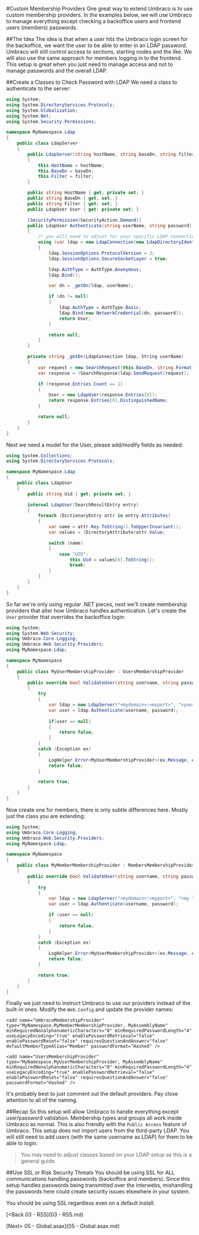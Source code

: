 #Custom Membership Providers
One great way to extend Umbraco is to use custom membership providers.  In the examples below, we will use Umbraco to manage everything except checking a backoffice users and frontend users (members) passwords.

##The Idea
The idea is that when a user hits the Umbraco login screen for the backoffice, we want the user to be able to enter in an LDAP password.  Umbraco will still control access to sections, starting nodes and the like.  We will also use the same approach for members logging in to the frontend.  This setup is great when you just need to manage access and not to manage passwords and the overall LDAP.

##Create a Classes to Check Password with LDAP
We need a class to authenticate to the server:
```c#
using System;
using System.DirectoryServices.Protocols;
using System.Globalization;
using System.Net;
using System.Security.Permissions;

namespace MyNamespace.Ldap
{
    public class LdapServer
    {
        public LdapServer(string hostName, string baseDn, string filter)
        {
            this.HostName = hostName;
            this.BaseDn = baseDn;
            this.Filter = filter;
        }

        public string HostName { get; private set; }
        public string BaseDn { get; set; }
        public string Filter { get; set; }
        public LdapUser User { get; private set; }

        [SecurityPermission(SecurityAction.Demand)]
        public LdapUser Authenticate(string userName, string password)
        {
            /* you will need to adjust for your specific LDAP connection */
            using (var ldap = new LdapConnection(new LdapDirectoryIdentifier(this.HostName)))
            {
                ldap.SessionOptions.ProtocolVersion = 3;
                ldap.SessionOptions.SecureSocketLayer = true;

                ldap.AuthType = AuthType.Anonymous;
                ldap.Bind();

                var dn = _getDn(ldap, userName);

                if (dn != null)
                {
                    ldap.AuthType = AuthType.Basic;
                    ldap.Bind(new NetworkCredential(dn, password));
                    return User;
                }

                return null;
            }
        }

        private string _getDn(LdapConnection ldap, String userName)
        {
            var request = new SearchRequest(this.BaseDn, string.Format(CultureInfo.InvariantCulture, this.Filter, userName), SearchScope.Subtree);
            var response = (SearchResponse)ldap.SendRequest(request);

            if (response.Entries.Count == 1)
            {
                User = new LdapUser(response.Entries[0]);
                return response.Entries[0].DistinguishedName;
            }

            return null;
        }
    }
}
```

Next we need a model for the User, please add/modify fields as needed:
```c#
using System.Collections;
using System.DirectoryServices.Protocols;

namespace MyNamespace.Ldap
{
    public class LdapUser
    {
        public string Uid { get; private set; }

        internal LdapUser(SearchResultEntry entry)
        {
            foreach (DictionaryEntry attr in entry.Attributes)
            {
                var name = attr.Key.ToString().ToUpperInvariant();
                var values = (DirectoryAttribute)attr.Value;

                switch (name)
                {
                    case "UID": 
                        this.Uid = values[0].ToString();
                        break;
                }
            }
        }
    }
}
```
So far we're only using regular .NET pieces, next we'll create membership providers that alter how Umbraco handles authentication.  Let's create the `User` provider that overrides the backoffice login:

```c#
using System;
using System.Web.Security;
using Umbraco.Core.Logging;
using Umbraco.Web.Security.Providers;
using MyNamespace.Ldap;

namespace MyNamespace
{
    public class MyUserMembershipProvider : UsersMembershipProvider
    {
        public override bool ValidateUser(string username, string password)
        {
            try
            {
                var ldap = new LdapServer("<mydomain>:<myport>", "<your ldap search string here>", "uid={0}");
                var user = ldap.Authenticate(username, password);
                
                if(user == null)
                {
                    return false;
                }
            }
            catch (Exception ex)
            {
                LogHelper.Error<MyUserMembershipProvider>(ex.Message, ex);
                return false;
            }

            return true;
        }
    }
}
```

Now create one for members, there is only subtle differences here.  Mostly just the class you are extending:

```c#
using System;
using Umbraco.Core.Logging;
using Umbraco.Web.Security.Providers;
using MyNamespace.Ldap;

namespace MyNamespace
{
    public class MyMemberMembershipProvider : MembersMembershipProvider
    {
        public override bool ValidateUser(string username, string password)
        {
            try
            {
                var ldap = new LdapServer("<mydomain>:<myport>", "<my ldap search string>, "uid={0}");
                var user = ldap.Authenticate(username, password);

                if (user == null)
                {
                    return false;
                }
            }
            catch (Exception ex)
            {
                LogHelper.Error<MyUserMembershipProvider>(ex.Message, ex);
                return false;
            }

            return true;
        }
    }
}
```

Finally we just need to instruct Umbraco to use our providers instead of the built-in ones.  Modify the `Web.Config` and update the provider names:

```
<add name="UmbracoMembershipProvider" type="MyNamespace.MyMemberMembershipProvider, MyAssemblyName" 
minRequiredNonalphanumericCharacters="0" minRequiredPasswordLength="4" useLegacyEncoding="true" enablePasswordRetrieval="false" 
enablePasswordReset="false" requiresQuestionAndAnswer="false" defaultMemberTypeAlias="Member" passwordFormat="Hashed" />

<add name="UsersMembershipProvider" type="MyNamespace.MyUserMembershipProvider, MyAssemblyName" 
minRequiredNonalphanumericCharacters="0" minRequiredPasswordLength="4" useLegacyEncoding="true" enablePasswordRetrieval="false" 
enablePasswordReset="false" requiresQuestionAndAnswer="false" passwordFormat="Hashed" />
```

It's probably best to just comment out the default providers.  Pay close attention to all of the naming.

##Recap
So this setup will allow Umbraco to handle everything except user/password validation.  Membership types and groups all work inside Umbraco as normal.  This is also friendly with the `Public Access` feature of Umbraco.  This setup does not import users from the third-party LDAP.  You will still need to add users (with the same username as LDAP) for them to be able to login.

>You may need to adjust classes based on your LDAP setup as this is a general guide. 

##Use SSL or Risk Security Threats
You should be using SSL for ALL communications handling passwords (backoffice and members).  Since this setup handles passwords being transmitted over the interwebs, mishandling the passwords here could create security issues elsewhere in your system.

You should be using SSL regardless even on a default install.

[<Back 03 - RSS](03 - RSS.md)

[Next> 05 - Global.asax](05 - Global.asax.md)